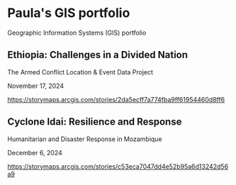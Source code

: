 # Paula's GIS portfolio
Geographic Information Systems (GIS) portfolio

## Ethiopia: Challenges in a Divided Nation
The Armed Conflict Location & Event Data Project

November 17, 2024

https://storymaps.arcgis.com/stories/2da5ecff7a774fba9ff61954460d8ff6

## Cyclone Idai: Resilience and Response
Humanitarian and Disaster Response in Mozambique

December 6, 2024

https://storymaps.arcgis.com/stories/c53eca7047dd4e52b95a6d13242d56a9
